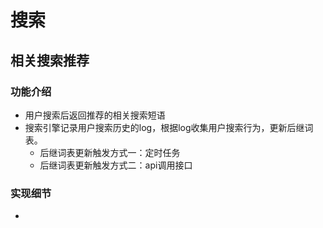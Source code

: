 # 搜索
## 相关搜索推荐

### 功能介绍
- 用户搜索后返回推荐的相关搜索短语
- 搜索引擎记录用户搜索历史的log，根据log收集用户搜索行为，更新后继词表。
    - 后继词表更新触发方式一：定时任务
    - 后继词表更新触发方式二：api调用接口

### 实现细节

- 

